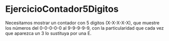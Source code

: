 # EjercicioContador5Digitos

Necesitamos mostrar un contador con 5 dígitos (X-X-X-X-X), que muestre los números del 0-0-0-0-0
al 9-9-9-9-9, con la particularidad que cada vez que aparezca un 3 lo sustituya por una E.
